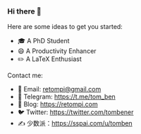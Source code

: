 ### Hi there 👋

Here are some ideas to get you started:

- 🎓 A PhD Student
- 😄 A Productivity Enhancer
- ✏️ A LaTeX Enthusiast

Contact me:

- 📧 Email: retompi@gmail.com
- 💬 Telegram: https://t.me/tom_ben
- 📝 Blog: https://retompi.com
- 🐦 Twitter: https://twitter.com/tombener
- ✍️ 少数派：https://sspai.com/u/tomben
